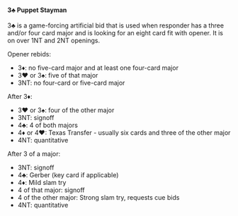 #### 3♣ Puppet Stayman
3♣ is a game-forcing artificial bid that is used when responder has a three and/or four card major and is looking for an eight card fit with opener.
It is on over 1NT and 2NT openings.

Opener rebids:
   * 3♦: no five-card major and at least one four-card major
   * 3♥ or 3♠: five of that major
   * 3NT: no four-card or five-card major

After 3♦:
   * 3♥ or 3♠: four of the other major
   * 3NT: signoff
   * 4♣: 4 of both majors
   * 4♦ or 4♥: Texas Transfer - usually six cards and three of the other major
   * 4NT: quantitative

After 3 of a major:
   * 3NT: signoff
   * 4♣: Gerber (key card if applicable)
   * 4♦: Mild slam try
   * 4 of that major: signoff
   * 4 of the other major: Strong slam try, requests cue bids
   * 4NT: quantitative

